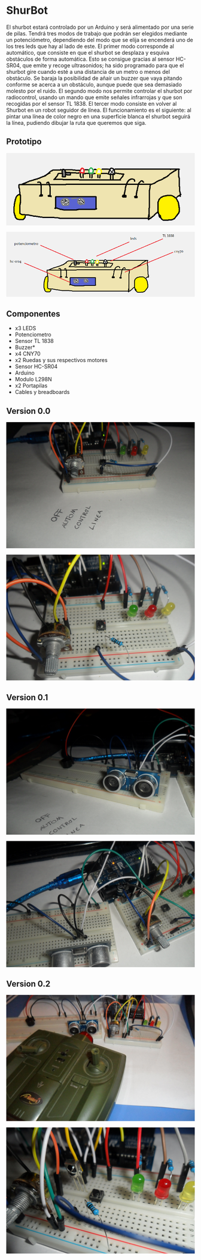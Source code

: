 # ShurBot
El shurbot estará controlado por un Arduino y será alimentado por una serie de pilas. Tendrá tres modos de trabajo que podrán ser elegidos mediante un potenciómetro, dependiendo del modo que se elija se encenderá uno de los tres leds que hay al lado de este.
El primer modo corresponde al automático, que consiste en que el shurbot se desplaza y esquiva obstáculos de forma automática. Esto se consigue gracias al sensor HC-SR04, que emite y recoge ultrasonidos; ha sido programado para que el shurbot gire cuando esté a una distancia de un metro o menos del obstáculo. Se baraja la posibilidad de añair un buzzer que vaya pitando conforme se acerca a un obstáculo, aunque puede que sea demasiado molesto por el ruido. 
El segundo modo nos permite controlar el shurbot por radiocontrol, usando un mando que emite señales infrarrojas y que son recogidas por el sensor TL 1838. 
El tercer modo consiste en volver al Shurbot en un robot seguidor de línea. El funcionamiento es el siguiente: al pintar una línea de color negro en una superficie blanca el shurbot seguirá la línea, pudiendo dibujar la ruta que queremos que siga.



## Prototipo

![alt tag](https://raw.githubusercontent.com/Struzck/ShurBot/master/images/Croquis%201.png)

![alt tag](https://raw.githubusercontent.com/Struzck/ShurBot/master/images/croquis%201%20componentes.png)



## Componentes

- x3 LEDS
- Potenciometro
- Sensor TL 1838
- Buzzer*
- x4 CNY70
- x2 Ruedas y sus respectivos motores
- Sensor HC-SR04
- Arduino
- Modulo L298N
- x2 Portapilas
- Cables y breadboards



## Version 0.0

![alt tag](https://raw.githubusercontent.com/Struzck/ShurBot/master/images/SAM_1667.JPG)

![alt tag](https://raw.githubusercontent.com/Struzck/ShurBot/master/images/SAM_1670.JPG)


## Version 0.1

![alt tag](https://raw.githubusercontent.com/Struzck/ShurBot/master/images/SAM_1677.JPG)

![alt tag](https://raw.githubusercontent.com/Struzck/ShurBot/master/images/SAM_1678.JPG)


## Version 0.2

![alt tag](https://raw.githubusercontent.com/Struzck/ShurBot/master/images/SAM_1759.JPG)

![alt tag](https://raw.githubusercontent.com/Struzck/ShurBot/master/images/SAM_1760.JPG)
